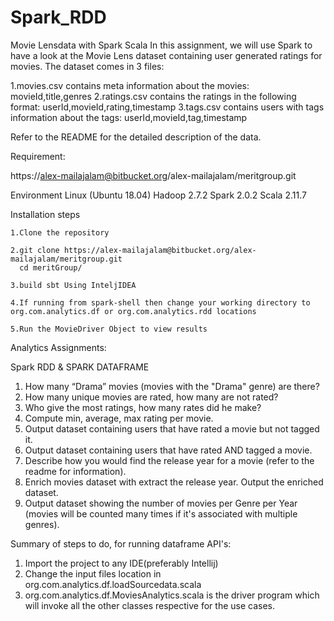 # Spark_RDD
Movie Lensdata with Spark Scala
In this assignment, we will use Spark to have a look at the Movie Lens dataset containing user generated ratings for movies. The dataset comes in 3 files:

 1.movies.csv contains meta information about the movies: movieId,title,genres
 2.ratings.csv contains the ratings in the following format: userId,movieId,rating,timestamp
 3.tags.csv contains users with tags information about the tags: userId,movieId,tag,timestamp
 
 Refer to the README for the detailed description of the data.

Requirement:


https://alex-mailajalam@bitbucket.org/alex-mailajalam/meritgroup.git

Environment
    Linux (Ubuntu 18.04)
    Hadoop 2.7.2
    Spark 2.0.2
    Scala 2.11.7


Installation steps

    1.Clone the repository

    2.git clone https://alex-mailajalam@bitbucket.org/alex-mailajalam/meritgroup.git
      cd meritGroup/

    3.build sbt Using InteljIDEA 
    
    4.If running from spark-shell then change your working directory to org.com.analytics.df or org.com.analytics.rdd locations

    5.Run the MovieDriver Object to view results
    
Analytics Assignments:

Spark RDD & SPARK DATAFRAME

1. How many “Drama” movies (movies with the "Drama" genre) are there?
2. How many unique movies are rated, how many are not rated?
3. Who give the most ratings, how many rates did he make?
4. Compute min, average, max rating per movie.
5. Output dataset containing users that have rated a movie but not tagged it.
6. Output dataset containing users that have rated AND tagged a movie.
7. Describe how you would find the release year for a movie (refer to the readme for information).
8. Enrich movies dataset with extract the release year. Output the enriched dataset.
9. Output dataset showing the number of movies per Genre per Year (movies will be counted many times if it's associated with multiple genres).

Summary of steps to do, for running dataframe API's:

1. Import the project to any IDE(preferably Intellij)
2. Change the input files location in org.com.analytics.df.loadSourcedata.scala
3. org.com.analytics.df.MoviesAnalytics.scala is the driver program which will invoke all the other classes respective for the use cases.
